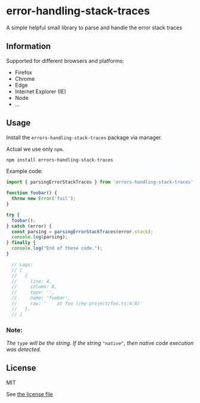 # error-handling-stack-traces

A simple helpful small library to parse and handle the error stack traces

## Information

Supported for different browsers and platforms:

* Firefox
* Chrome
* Edge
* Internet Explorer (IE)
* Node
* ...

## Usage

Install the `errors-handling-stack-traces` package via manager. 

Actual we use only `npm`.

```bash
npm install errors-handling-stack-traces
```

Example code:

```js
import { parsingErrorStackTraces } from 'errors-handling-stack-traces';

function foobar() {
  throw new Error('fail');
}

try {
  foobar();
} catch (error) {
  const parsing = parsingErrorStackTraces(error.stack);
  console.log(parsing);
} finally {
  console.log("End of these code.");
}

  // Logs:
  // [
  //   {
  //     line: 4,
  //     column: 8,
  //     type: '',
  //     name: 'foobar',
  //     raw: '    at foo (/my-project/foo.ts:4:8)'
  //   },
  // ]
```

### Note: 
_The `type` will be the string._
_If the string `"native"`, then native code execution was detected._

## License

MIT

See [the license file](./LICENSE)

